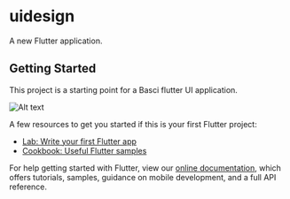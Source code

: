 # uidesign

A new Flutter application.

## Getting Started

This project is a starting point for a Basci flutter UI application.

![Alt text](/relative/path/to/img.jpg?raw=true "Optional Title")

A few resources to get you started if this is your first Flutter project:

- [Lab: Write your first Flutter app](https://flutter.dev/docs/get-started/codelab)
- [Cookbook: Useful Flutter samples](https://flutter.dev/docs/cookbook)

For help getting started with Flutter, view our
[online documentation](https://flutter.dev/docs), which offers tutorials,
samples, guidance on mobile development, and a full API reference.
